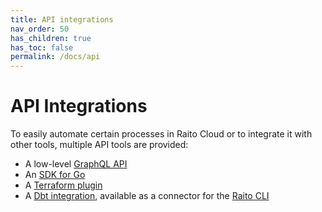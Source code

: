 ```yaml
---
title: API integrations
nav_order: 50
has_children: true
has_toc: false
permalink: /docs/api
---
```


# API Integrations

To easily automate certain processes in Raito Cloud or to integrate it with other tools, multiple API tools are provided:
 - A low-level [GraphQL API](/docs/api/graphql)
 - An [SDK for Go](/docs/api/sdk)
 - A [Terraform plugin](/docs/api/terraform)
 - A [Dbt integration](/docs/cli/connectors/dbt), available as a connector for the [Raito CLI](/docs/cli)